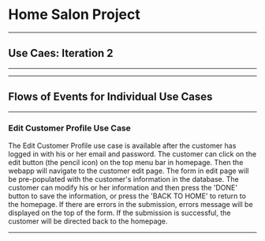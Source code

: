 
# **Home Salon Project**

---  

## Use Caes: **Iteration 2**

---


---

## Flows of Events for Individual Use Cases

---

### Edit Customer Profile Use Case

The Edit Customer Profile use case is available after the customer has logged in with his or her email and password. The customer can click on the edit button (the pencil icon) on the top menu bar in homepage. Then the webapp will navigate to the customer edit page. The form in edit page will be pre-populated with the customer's information in the database. The customer can modify his or her information and then press the 'DONE' button to save the information, or press the 'BACK TO HOME' to return to the homepage. If there are errors in the submission, errors message will be displayed on the top of the form. If the submission is successful, the customer will be directed back to the homepage.

---
